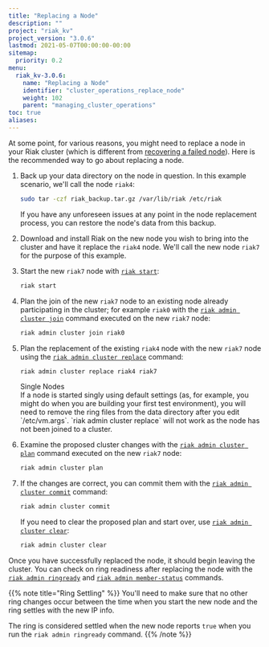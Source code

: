 ```yaml
---
title: "Replacing a Node"
description: ""
project: "riak_kv"
project_version: "3.0.6"
lastmod: 2021-05-07T00:00:00-00:00
sitemap:
  priority: 0.2
menu:
  riak_kv-3.0.6:
    name: "Replacing a Node"
    identifier: "cluster_operations_replace_node"
    weight: 102
    parent: "managing_cluster_operations"
toc: true
aliases:
---
```


At some point, for various reasons, you might need to replace a node in
your Riak cluster (which is different from [recovering a failed node]({{<baseurl>}}riak/kv/3.0.6/using/repair-recovery)). Here is the recommended way to go
about replacing a node.

1. Back up your data directory on the node in question. In this example
scenario, we'll call the node `riak4`:

    ```bash
    sudo tar -czf riak_backup.tar.gz /var/lib/riak /etc/riak
    ```

    If you have any unforeseen issues at any point in the node
    replacement process, you can restore the node's data from this
    backup.

2. Download and install Riak on the new node you wish to bring into the
cluster and have it replace the `riak4` node. We'll call the new node
`riak7` for the purpose of this example.

3. Start the new `riak7` node with [`riak start`]({{<baseurl>}}riak/kv/3.0.6/using/admin/riak-cli/#start):

    ```bash
    riak start
    ```

4. Plan the join of the new `riak7` node to an existing node already
participating in the cluster; for example `riak0` with the [`riak admin cluster join`]({{<baseurl>}}riak/kv/3.0.6/using/admin/riak-admin/#cluster) command executed on the new `riak7` node:

    ```bash
    riak admin cluster join riak0
    ```

5. Plan the replacement of the existing `riak4` node with the new
`riak7` node using the [`riak admin cluster replace`]({{<baseurl>}}riak/kv/3.0.6/using/admin/riak-admin/#cluster) command:

    ```bash
    riak admin cluster replace riak4 riak7
    ```

    <div class=info>
    <div class=title>Single Nodes</div>
    If a node is started singly using default settings (as, for example,
    you might do when you are building your first test environment), you
    will need to remove the ring files from the data directory after you
    edit `/etc/vm.args`. `riak admin cluster replace` will not work as
    the node has not been joined to a cluster.
    </div>

6. Examine the proposed cluster changes with the [`riak admin cluster plan`]({{<baseurl>}}riak/kv/3.0.6/using/admin/riak-admin/#cluster) command executed on the new
`riak7` node:

    ```bash
    riak admin cluster plan
    ```

7. If the changes are correct, you can commit them with the
[`riak admin cluster commit`]({{<baseurl>}}riak/kv/3.0.6/using/admin/riak-admin/#cluster) command:

    ```bash
    riak admin cluster commit
    ```

    If you need to clear the proposed plan and start over, use [`riak admin cluster clear`]({{<baseurl>}}riak/kv/3.0.6/using/admin/riak-admin/#cluster):

    ```bash
    riak admin cluster clear
    ```

Once you have successfully replaced the node, it should begin leaving
the cluster. You can check on ring readiness after replacing the node
with the [`riak admin ringready`]({{<baseurl>}}riak/kv/3.0.6/using/admin/riak-admin/#ringready)
and [`riak admin member-status`]({{<baseurl>}}riak/kv/3.0.6/using/admin/riak-admin/#member-status)
commands.

{{% note title="Ring Settling" %}}
You'll need to make sure that no other ring changes occur between the time
when you start the new node and the ring settles with the new IP info.

The ring is considered settled when the new node reports `true` when you run
the `riak admin ringready` command.
{{% /note %}}

